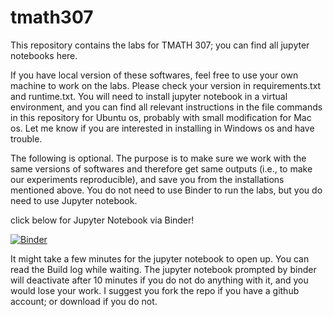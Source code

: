 # tmath307
This repository contains the labs for TMATH 307; you can find all jupyter notebooks here. 

If you have local version of these softwares, feel free to use your own machine to work on the labs. Please check your version in requirements.txt and runtime.txt. You will need to install jupyter notebook in a virtual environment, and you can find all relevant instructions in the file commands in this repository for Ubuntu os, probably with small modification for Mac os. Let me know if you are interested in installing in Windows os and have trouble.

The following is optional. The purpose is to make sure we work with the same versions of softwares and therefore get same outputs (i.e., to make our experiments reproducible), and save you from the installations mentioned above. You do not need to use Binder to run the labs, but you do need to use Jupyter notebook.

click below for Jupyter Notebook via Binder! 

[![Binder](https://mybinder.org/badge_logo.svg)](https://mybinder.org/v2/gh/yajuna/tmath307/master)

It might take a few minutes for the jupyter notebook to open up. You can read the Build log while waiting. The jupyter notebook prompted by binder will deactivate after 10 minutes if you do not do anything with it, and you would lose your work. I suggest you fork the repo if you have a github account; or download if you do not. 
